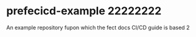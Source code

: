 # prefecicd-example 22222222
An example repository fupon which the fect docs CI/CD guide is based 2
